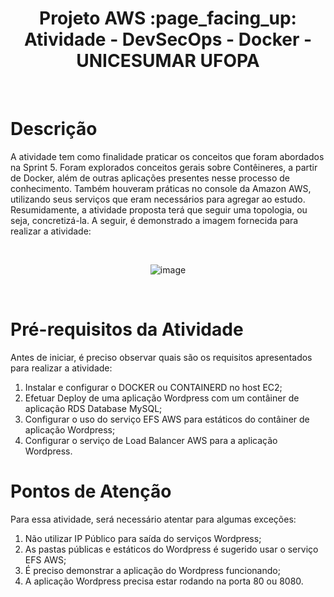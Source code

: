 <h1 align="center"> Projeto AWS :page_facing_up: <br>
Atividade - DevSecOps - Docker - UNICESUMAR UFOPA <br> </h1>
<br>

# Descrição
A atividade tem como finalidade praticar os conceitos que foram abordados na Sprint 5. Foram explorados conceitos gerais sobre Contêineres, a partir de Docker, além de outras aplicações presentes nesse processo de conhecimento. Também houveram práticas no console da Amazon AWS, utilizando seus serviços que eram necessários para agregar ao estudo. Resumidamente, a atividade proposta terá que seguir uma topologia, ou seja, concretizá-la. A seguir, é demonstrado a imagem fornecida para realizar a atividade:
<br>

<br>
<div align="center">

![image](https://github.com/EdwardaOjopi/Atividade-AWS---Docker-Unicesumar-Ufopa/assets/114951492/c57f6bb5-1377-44dc-a82e-53180d0598c0)
</div>
<br>

# Pré-requisitos da Atividade<br>
Antes de iniciar, é preciso observar quais são os requisitos apresentados para realizar a atividade:<br>
1. Instalar e configurar o DOCKER ou CONTAINERD no host EC2;
2. Efetuar Deploy de uma aplicação Wordpress com um contâiner de aplicação RDS Database MySQL;
3. Configurar o uso do serviço EFS AWS para estáticos do contâiner de aplicação Wordpress;
4. Configurar o serviço de Load Balancer AWS para a aplicação Wordpress.<br>

# Pontos de Atenção
Para essa atividade, será necessário atentar para algumas exceções:<br>
1. Não utilizar IP Público para saída do serviços Wordpress;
2. As pastas públicas e estáticos do Wordpress é sugerido usar o serviço EFS AWS;
3. É preciso demonstrar a aplicação do Wordpress funcionando;
4. A aplicação Wordpress precisa estar rodando na porta 80 ou 8080.<br>
